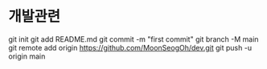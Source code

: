 # 개발관련

git init
git add README.md
git commit -m "first commit"
git branch -M main
git remote add origin https://github.com/MoonSeogOh/dev.git
git push -u origin main

